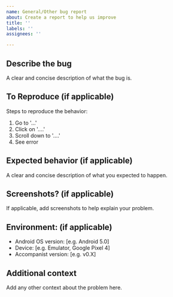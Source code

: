 ```yaml
---
name: General/Other bug report
about: Create a report to help us improve
title: ''
labels: ''
assignees: ''

---
```


## Describe the bug
A clear and concise description of what the bug is.

## To Reproduce (if applicable)
Steps to reproduce the behavior:
1. Go to '...'
2. Click on '....'
3. Scroll down to '....'
4. See error

## Expected behavior (if applicable)
A clear and concise description of what you expected to happen.

## Screenshots? (if applicable)
If applicable, add screenshots to help explain your problem.

## Environment: (if applicable)
 - Android OS version: [e.g. Android 5.0]
 - Device: [e.g. Emulator, Google Pixel 4]
 - Accompanist version: [e.g. v0.X]

## Additional context
Add any other context about the problem here.
